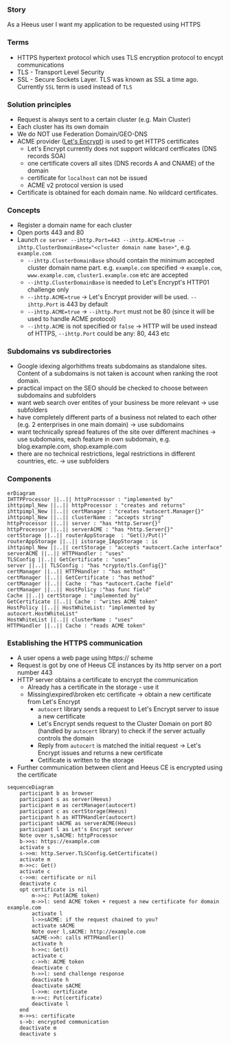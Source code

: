### Story
As a Heeus user I want my application to be requested using HTTPS

### Terms
- HTTPS hypertext protocol which uses TLS encryption protocol to encypt communications
- TLS - Transport Level Security
- SSL - Secure Sockets Layer. TLS was known as SSL a time ago. Currently `SSL` term is used instead of `TLS`

### Solution principles
- Request is always sent to a certain cluster (e.g. Main Cluster)
- Each cluster has its own domain
- We do NOT use Federation Domain/GEO-DNS
- ACME provider ([Let's Encrypt](https://letsencrypt.org/)) is used to get HTTPS certificates
  - Let's Encrypt currently does not support wildcard certficates (DNS records SOA)
  - one certificate covers all sites (DNS records A and CNAME) of the domain
  - certificate for `localhost` can not be issued
  - ACME v2 protocol version is used
- Certificate is obtained for each domain name. No wildcard certificates.

### Concepts
- Register a domain name for each cluster
- Open ports 443 and 80
- Launch `ce server --ihttp.Port=443 --ihttp.ACME=true --ihttp.ClusterDomainBase="<cluster domain name base>"`, e.g. `example.com`
  - `--ihttp.ClusterDomainBase` should contain the minimum accepted cluster domain name part. e.g. `example.com` specified -> `example.com`, `www.example.com`, `cluster1.example.com` etc are accepted
  - `--ihttp.ClusterDomainBase` is needed to Let's Encrypt's HTTP01 challenge only
  - `--ihttp.ACME=true` -> Let's Encrypt provider will be used. `--ihttp.Port` is 443 by default
  - `--ihttp.ACME=true` -> `--ihttp.Port` must not be 80 (since it will be used to handle ACME protocol)
  - `--ihttp.ACME` is not specified or `false` -> HTTP will be used instead of HTTPS, `--ihttp.Port` could be any: 80, 443 etc

### Subdomains vs subdirectories
- Google idexing algorhithms treats subdomains as standalone sites. Content of a subdomains is not taken is account when ranking the root domain.
- practical impact on the SEO should be checked to choose between subdomains and subfolders
- want web search over entites of your business be more relevant -> use subfolders
- have completely different parts of a business not related to each other (e.g. 2 enterprises in one main domain) -> use subdomains
- want technically spread features of the site over different machines -> use subdomains, each feature in own subdomain, e.g. blog.example.com, shop.example.com
- there are no technical restrictions, legal restrictions in different countries, etc. -> use subfolders

### Components
```mermaid
erDiagram
IHTTPProcessor ||..|| httpProcessor : "implemented by"
ihttpimpl_New ||..|| httpProcessor : "creates and returns"
ihttpimpl_New ||..|| certManager : "creates *autocert.Manager{}"
ihttpimpl_New ||..|| clusterName : "accepts string"
httpProcessor ||..|| server : "has *http.Server{}"
httpProcessor ||..|| serverACME : "has *http.Server{}"
certStorage ||..|| routerAppStorage  : "Get()/Put()"
routerAppStorage ||..|| istorage_IAppStorage : is
ihttpimpl_New ||..|| certStorage : "accepts *autocert.Cache interface"
serverACME ||..|| HTTPHandler : "uses"
TLSConfig ||..|| GetCertificate : "uses"
server ||..|| TLSConfig : "has *crypto/tls.Config{}"
certManager ||..|| HTTPHandler : "has method"
certManager ||..|| GetCertificate : "has method"
certManager ||..|| Cache : "has *autocert.Cache field"
certManager ||..|| HostPolicy :"has func field"
Cache ||..|| certStorage : "implemented by"
GetCertificate ||..|| Cache : "writes ACME token"
HostPolicy ||..|| HostWhiteList: "implemented by autocert.HostWhiteList"
HostWhiteList ||..|| clusterName : "uses"
HTTPHandler ||..|| Cache : "reads ACME token"
```

### Establishing the HTTPS communication
- A user opens a web page using https:// scheme
- Request is got by one of Heeus CE instances by its http server on a port number 443
- HTTP server obtains a certificate to encrypt the communication
  - Already has a certificate in the storage - use it
  - Missing\expired\broken etc certificate -> obtain a new certificate from Let's Encrypt
    - `autocert` library sends a request to Let's Encrypt server to issue a new certificate
    - Let's Encrypt sends request to the Cluster Domain on port 80 (handled by `autocert` library) to check if the server actually controls the domain
    - Reply from `autocert` is matched the initial request -> Let's Encrypt issues and returns a new certificate
    - Cetificate is written to the storage
- Further communication between client and Heeus CE is encrypted using the certificate
```mermaid
sequenceDiagram
	participant b as browser
	participant s as server(Heeus)
	participant m as certManager(autocert)
	participant c as certStorage(Heeus)
	participant h as HTTPHandler(autocert)
	participant sACME as serverACME(Heeus)
	participant l as Let's Encrypt server
	Note over s,sACME: httpProcessor
	b->>s: https://example.com
	activate s
	s->>m: http.Server.TLSConfig.GetCertificate()
	activate m
	m->>c: Get()
	activate c
	c->>m: certificate or nil
	deactivate c
	opt certificate is nil
		m->>c: Put(ACME token)
		m->>l: send ACME token + request a new certificate for domain example.com
		activate l
		l->>sACME: if the request chained to you?
		activate sACME
		Note over l,sACME: http://example.com
		sACME->>h: calls HTTPHandler()
		activate h
		h->>c: Get()
		activate c
		c->>h: ACME token
		deactivate c
		h->>l: send challenge response
		deactivate h
		deactivate sACME
		l->>m: certificate
		m->>c: Put(certificate)
		deactivate l
	end
	m->>s: certificate
	s->b: encrypted communication
	deactivate m
	deactivate s

```

